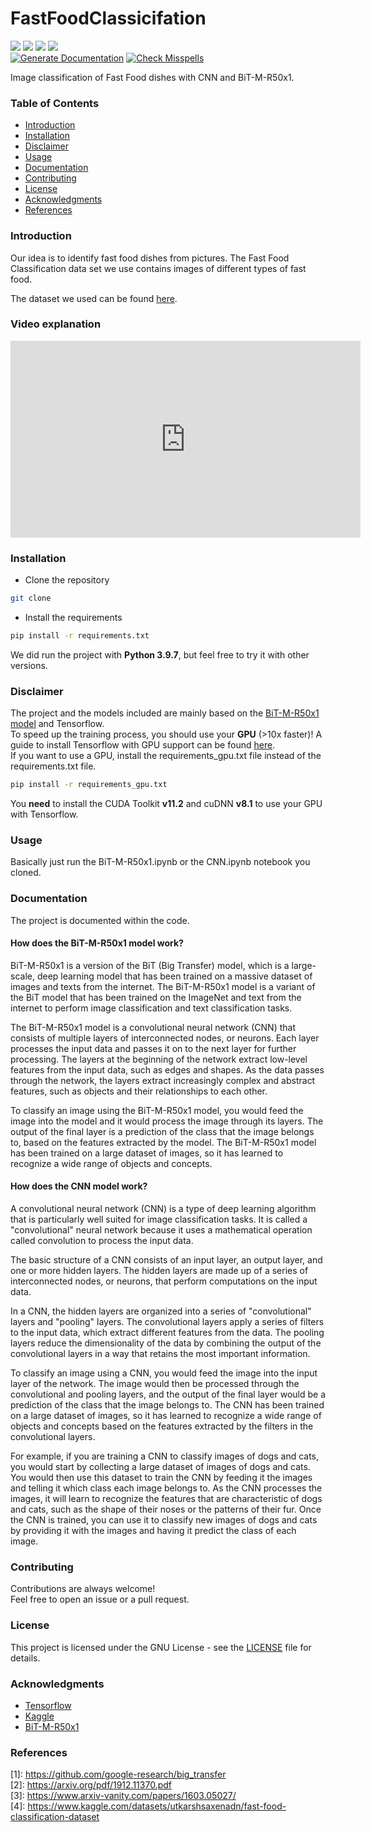 # FastFoodClassicifation
[![](https://img.shields.io/github/issues/jmne/FastFoodClassicifation?style=flat-square)](https://github.com/jmne/FastFoodClassification/issues)
[![](https://img.shields.io/github/issues-pr/jmne/FastFoodClassicifation?style=flat-square)](https://github.com/jmne/FastFoodClassification/pulls)
[![](https://img.shields.io/github/license/jmne/FastFoodClassicifation?style=flat-square)](https://github.com/jmne/FastFoodClassification/blob/main/LICENSE)
[![](https://img.shields.io/github/languages/code-size/jmne/FastFoodClassicifation?style=flat-square)](https://github.com/jmne/FastFoodClassification/tree/main/src)<br>
[![Generate Documentation](https://github.com/jmne/FastFoodClassicifation/actions/workflows/generate-docs.yml/badge.svg)](https://github.com/jmne/FastFoodClassification/actions/workflows/generate-docs.yml)
[![Check Misspells](https://github.com/jmne/FastFoodClassicifation/actions/workflows/misspell.yml/badge.svg)](https://github.com/jmne/FastFoodClassification/actions/workflows/misspell.yml)

Image classification of Fast Food dishes with CNN and BiT-M-R50x1.

### Table of Contents
- [Introduction](#introduction)
- [Installation](#installation)
- [Disclaimer](#disclaimer)
- [Usage](#usage)
- [Documentation](#documentation)
- [Contributing](#contributing)
- [License](#license)
- [Acknowledgments](#acknowledgments)
- [References](#references)

### Introduction
Our idea is to identify fast food dishes from pictures.
The Fast Food Classification data set we use contains images of different types of fast food.

The dataset we used can be found [here](https://www.kaggle.com/datasets/utkarshsaxenadn/fast-food-classification-dataset).

### Video explanation
<iframe width="560" height="315" src="https://www.youtube.com/embed/dRSQy73J_iM" title="YouTube video player" frameborder="0" allow="accelerometer; autoplay; clipboard-write; encrypted-media; gyroscope; picture-in-picture" allowfullscreen></iframe>

### Installation
- Clone the repository
```bash
git clone
```
- Install the requirements
```bash
pip install -r requirements.txt
```

We did run the project with **Python 3.9.7**, but feel free to try it with other versions.

### Disclaimer
The project and the models included are mainly based on the [BiT-M-R50x1 model](https://tfhub.dev/google/bit/m-r50x1/1) and Tensorflow.<br>
To speed up the training process, you should use your **GPU** (>10x faster)!
A guide to install Tensorflow with GPU support can be found [here](https://www.tensorflow.org/install/gpu).
<br>If you want to use a GPU, install the requirements_gpu.txt file instead of the requirements.txt file.
```bash
pip install -r requirements_gpu.txt
```
You **need** to install the CUDA Toolkit **v11.2** and cuDNN **v8.1** to use your GPU with Tensorflow.

### Usage
Basically just run the BiT-M-R50x1.ipynb or the CNN.ipynb notebook you cloned.

### Documentation
The project is documented within the code.

#### How does the BiT-M-R50x1 model work?
BiT-M-R50x1 is a version of the BiT (Big Transfer) model, which is a large-scale, deep learning model that has been trained on a massive dataset of images and texts from the internet. The BiT-M-R50x1 model is a variant of the BiT model that has been trained on the ImageNet and text from the internet to perform image classification and text classification tasks.

The BiT-M-R50x1 model is a convolutional neural network (CNN) that consists of multiple layers of interconnected nodes, or neurons. Each layer processes the input data and passes it on to the next layer for further processing. The layers at the beginning of the network extract low-level features from the input data, such as edges and shapes. As the data passes through the network, the layers extract increasingly complex and abstract features, such as objects and their relationships to each other.

To classify an image using the BiT-M-R50x1 model, you would feed the image into the model and it would process the image through its layers. The output of the final layer is a prediction of the class that the image belongs to, based on the features extracted by the model. The BiT-M-R50x1 model has been trained on a large dataset of images, so it has learned to recognize a wide range of objects and concepts.

#### How does the CNN model work?
A convolutional neural network (CNN) is a type of deep learning algorithm that is particularly well suited for image classification tasks. It is called a "convolutional" neural network because it uses a mathematical operation called convolution to process the input data.

The basic structure of a CNN consists of an input layer, an output layer, and one or more hidden layers. The hidden layers are made up of a series of interconnected nodes, or neurons, that perform computations on the input data.

In a CNN, the hidden layers are organized into a series of "convolutional" layers and "pooling" layers. The convolutional layers apply a series of filters to the input data, which extract different features from the data. The pooling layers reduce the dimensionality of the data by combining the output of the convolutional layers in a way that retains the most important information.

To classify an image using a CNN, you would feed the image into the input layer of the network. The image would then be processed through the convolutional and pooling layers, and the output of the final layer would be a prediction of the class that the image belongs to. The CNN has been trained on a large dataset of images, so it has learned to recognize a wide range of objects and concepts based on the features extracted by the filters in the convolutional layers.

For example, if you are training a CNN to classify images of dogs and cats, you would start by collecting a large dataset of images of dogs and cats. You would then use this dataset to train the CNN by feeding it the images and telling it which class each image belongs to. As the CNN processes the images, it will learn to recognize the features that are characteristic of dogs and cats, such as the shape of their noses or the patterns of their fur. Once the CNN is trained, you can use it to classify new images of dogs and cats by providing it with the images and having it predict the class of each image.

### Contributing
Contributions are always welcome!<br>
Feel free to open an issue or a pull request.

### License
This project is licensed under the GNU License - see the [LICENSE](https://github.com/jmne/FastFoodClassification/blob/main/LICENSE) file for details.

### Acknowledgments
- [Tensorflow](https://www.tensorflow.org/)
- [Kaggle](https://www.kaggle.com/)
- [BiT-M-R50x1](https://tfhub.dev/google/bit/m-r50x1/1)

### References

[1]: https://github.com/google-research/big_transfer <br>
[2]: https://arxiv.org/pdf/1912.11370.pdf <br>
[3]: https://www.arxiv-vanity.com/papers/1603.05027/ <br>
[4]: https://www.kaggle.com/datasets/utkarshsaxenadn/fast-food-classification-dataset <br>
